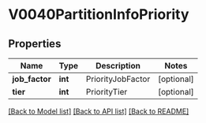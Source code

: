 # V0040PartitionInfoPriority

## Properties
Name | Type | Description | Notes
------------ | ------------- | ------------- | -------------
**job_factor** | **int** | PriorityJobFactor | [optional] 
**tier** | **int** | PriorityTier | [optional] 

[[Back to Model list]](../README.md#documentation-for-models) [[Back to API list]](../README.md#documentation-for-api-endpoints) [[Back to README]](../README.md)


